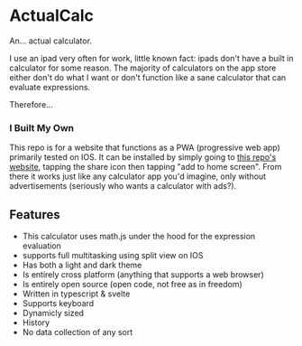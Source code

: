 # ActualCalc
An... actual calculator.

I use an ipad very often for work, little known fact: ipads don't have a built in calculator for some reason. 
The majority of calculators on the app store either don't do what I want or don't function like a sane calculator that can evaluate expressions.

Therefore...

### I Built My Own
This repo is for a website that functions as a PWA (progressive web app) primarily tested on IOS.
It can be installed by simply going to [this repo's website](https://umi-l.github.io/ActualCalc/), tapping the share icon then tapping "add to home screen".
From there it works just like any calculator app you'd imagine, only without advertisements (seriously who wants a calculator with ads?).

## Features
* This calculator uses math.js under the hood for the expression evaluation
* supports full multitasking using split view on IOS
* Has both a light and dark theme
* Is entirely cross platform (anything that supports a web browser)
* Is entirely open source (open code, not free as in freedom)
* Written in typescript & svelte
* Supports keyboard
* Dynamicly sized
* History
* No data collection of any sort
